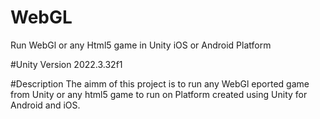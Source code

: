 # WebGL
Run WebGl or any Html5 game in Unity iOS or Android Platform

#Unity Version
2022.3.32f1

#Description
The aimm of this project is to run any WebGl eported game from Unity or any html5 game to run on Platform created using Unity for Android and iOS.
